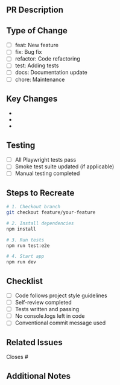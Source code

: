 ## PR Description
<!-- Brief description of what this PR does -->

## Type of Change
- [ ] feat: New feature
- [ ] fix: Bug fix
- [ ] refactor: Code refactoring
- [ ] test: Adding tests
- [ ] docs: Documentation update
- [ ] chore: Maintenance

## Key Changes
<!-- List the main changes -->
- 
- 
- 

## Testing
- [ ] All Playwright tests pass
- [ ] Smoke test suite updated (if applicable)
- [ ] Manual testing completed

## Steps to Recreate
```bash
# 1. Checkout branch
git checkout feature/your-feature

# 2. Install dependencies
npm install

# 3. Run tests
npm run test:e2e

# 4. Start app
npm run dev
```

## Checklist
- [ ] Code follows project style guidelines
- [ ] Self-review completed
- [ ] Tests written and passing
- [ ] No console.logs left in code
- [ ] Conventional commit message used

## Related Issues
<!-- Link related issues -->
Closes #

## Additional Notes
<!-- Any additional context -->
